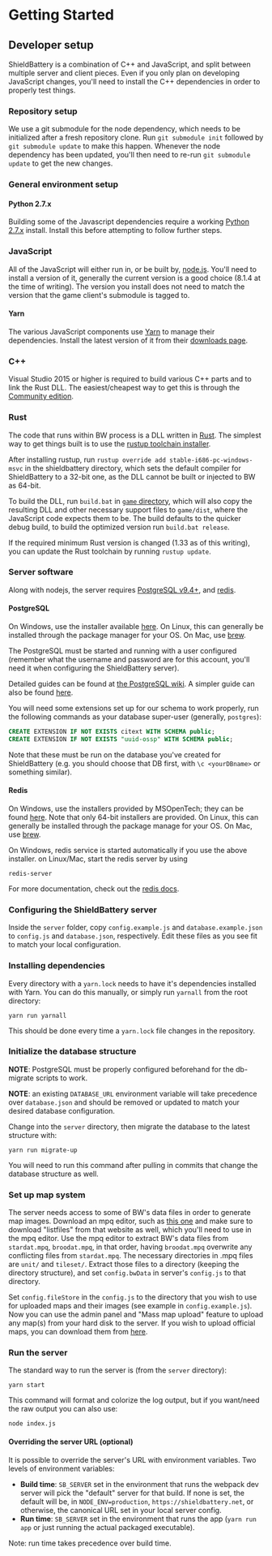 # Getting Started

## Developer setup

ShieldBattery is a combination of C++ and JavaScript, and split between multiple server and client
pieces. Even if you only plan on developing JavaScript changes, you'll need to install the C++
dependencies in order to properly test things.

### Repository setup

We use a git submodule for the node dependency, which needs to be initialized after a fresh
repository clone. Run `git submodule init` followed by `git submodule update` to make this happen.
Whenever the node dependency has been updated, you'll then need to re-run `git submodule update` to
get the new changes.

### General environment setup

#### Python 2.7.x

Building some of the Javascript dependencies require a working [Python 2.7.x](http://www.python.org/download/) install. Install this before
attempting to follow further steps.

### JavaScript

All of the JavaScript will either run in, or be built by, [node.js](https://nodejs.org). You'll need
to install a version of it, generally the current version is a good choice (8.1.4 at the time of
writing). The version you install does not need to match the version that the game client's
submodule is tagged to.

#### Yarn

The various JavaScript components use [Yarn](https://yarnpkg.com/) to manage their dependencies.
Install the latest version of it from their [downloads page](https://yarnpkg.com/en/docs/install).

### C++

Visual Studio 2015 or higher is required to build various C++ parts and to link the Rust DLL.
The easiest/cheapest way to get this is through the
[Community edition](https://www.visualstudio.com/en-us/downloads/download-visual-studio-vs.aspx).

### Rust

The code that runs within BW process is a DLL written in [Rust](https://rust-lang.org). The
simplest way to get things built is to use the [rustup toolchain installer](https://rustup.rs).

After installing rustup, run `rustup override add stable-i686-pc-windows-msvc` in the
shieldbattery directory, which sets the default compiler for ShieldBattery to a 32-bit one, as the
DLL cannot be built or injected to BW as 64-bit.

To build the DLL, run `build.bat` in [`game` directory](../game), which will also copy the
resulting DLL and other necessary support files to `game/dist`, where the JavaScript code expects
them to be. The build defaults to the quicker debug build, to build the optimized version run
`build.bat release`.

If the required minimum Rust version is changed (1.33 as of this writing), you can update the Rust
toolchain by running `rustup update`.

### Server software

Along with nodejs, the server requires [PostgreSQL v9.4+](http://postgresql.org), and
[redis](http://redis.io).

#### PostgreSQL

On Windows, use the installer available [here](http://www.postgresql.org/download/windows/). On
Linux, this can generally be installed through the package manager for your OS. On Mac, use
[brew](http://brew.sh).

The PostgreSQL must be started and running with a user configured (remember what the username and
password are for this account, you'll need it when configuring the ShieldBattery server).

Detailed guides can be found at
[the PostgreSQL wiki](https://wiki.postgresql.org/wiki/Detailed_installation_guides). A simpler
guide can also be found
[here](http://www.thegeekstuff.com/2009/04/linux-postgresql-install-and-configure-from-source/).

You will need some extensions set up for our schema to work properly, run the following commands
as your database super-user (generally, `postgres`):

```sql
CREATE EXTENSION IF NOT EXISTS citext WITH SCHEMA public;
CREATE EXTENSION IF NOT EXISTS "uuid-ossp" WITH SCHEMA public;
```

Note that these must be run on the database you've created for ShieldBattery (e.g. you should
choose that DB first, with `\c <yourDBname>` or something similar).

#### Redis

On Windows, use the installers provided by MSOpenTech; they can be found [here](https://github.com/MSOpenTech/redis/releases). Note that only 64-bit installers are provided.
On Linux, this can generally be installed through the package manage for your OS. On Mac, use
[brew](http://brew.sh).

On Windows, redis service is started automatically if you use the above installer. on Linux/Mac, start the
redis server by using

```
redis-server
```

For more documentation, check out the [redis docs](http://redis.io/documentation).

### Configuring the ShieldBattery server

Inside the `server` folder, copy `config.example.js` and `database.example.json` to `config.js` and
`database.json`, respectively. Edit these files as you see fit to match your local configuration.

### Installing dependencies

Every directory with a `yarn.lock` needs to have it's dependencies installed with Yarn. You can do
this manually, or simply run `yarnall` from the root directory:

```
yarn run yarnall
```

This should be done every time a `yarn.lock` file changes in the repository.

### Initialize the database structure

**NOTE**: PostgreSQL must be properly configured beforehand for the db-migrate scripts to work.

**NOTE**: an existing `DATABASE_URL` environment variable will take precedence over `database.json`
and should be removed or updated to match your desired database configuration.

Change into the `server` directory, then migrate the database to the latest structure with:

```
yarn run migrate-up
```

You will need to run this command after pulling in commits that change the database structure as
well.

### Set up map system

The server needs access to some of BW's data files in order to generate map images. Download an mpq editor,
such as [this one](http://www.zezula.net/en/mpq/download.html) and make sure to download "listfiles" from
that website as well, which you'll need to use in the mpq editor. Use the mpq editor to extract BW's data
files from `stardat.mpq`, `broodat.mpq`, in that order, having `broodat.mpq` overwrite any conflicting files
from `stardat.mpq`. The necessary directories in .mpq files are `unit/` and `tileset/`. Extract those files
to a directory (keeping the directory structure), and set `config.bwData` in server's `config.js` to that
directory.

Set `config.fileStore` in the `config.js` to the directory that you wish to use for uploaded maps and their
images (see example in `config.example.js`). Now you can use the admin panel and "Mass map upload" feature to
upload any map(s) from your hard disk to the server. If you wish to upload official maps, you can download
them from [here](https://drive.google.com/file/d/0B76qCUchMgsnb0dla2V2NEdDVTQ/).

### Run the server

The standard way to run the server is (from the `server` directory):

```
yarn start
```

This command will format and colorize the log output, but if you want/need the raw output you can
also use:

```
node index.js
```

#### Overriding the server URL (optional)

It is possible to override the server's URL with environment variables. Two levels of environment variables:
- **Build time**: `SB_SERVER` set in the environment that runs the webpack dev server will pick the
"default" server for that build. If none is set, the default will be, in `NODE_ENV=production`,
`https://shieldbattery.net`, or otherwise, the canonical URL set in your local server config.
- **Run time**: `SB_SERVER` set in the environment that runs the app (`yarn run app` or just running the
actual packaged executable).

Note: run time takes precedence over build time.
